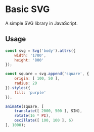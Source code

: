 Basic SVG
=============

A simple SVG library in JavaScript.

Usage
-------

```javascript
const svg = Svg('body').attrs({
    width: '1700',
    height: '800'
});

const square = svg.append('square', {
    origin: [ 100, 50 ],
    radius: 20
}).styles({
    fill: 'purple'
});

animate(square, [
    translate([ 2000, 500 ], SIN),
    rotate(16 * PI),
    oscillate([ 100, 100 ], 6)
], 1000);
```
